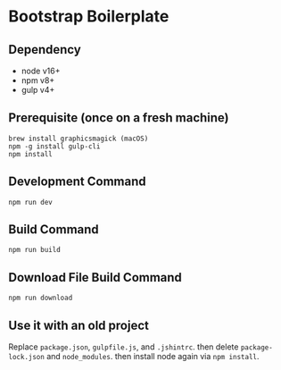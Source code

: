 # Bootstrap Boilerplate

## Dependency

* node v16+
* npm v8+
* gulp v4+

## Prerequisite (once on a fresh machine)

```
brew install graphicsmagick (macOS)
npm -g install gulp-cli
npm install
```

## Development Command

```
npm run dev
```

## Build Command

```
npm run build
```

## Download File Build Command

```
npm run download
```

## Use it with an old project

Replace `package.json`, `gulpfile.js`, and `.jshintrc`. then delete `package-lock.json` and `node_modules`. then install node again via `npm install`.
